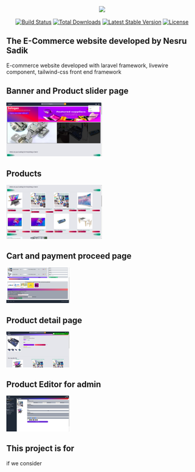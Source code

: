 <p align="center"><a href="https://laravel.com" target="_blank"><img src="https://raw.githubusercontent.com/laravel/art/master/logo-lockup/5%20SVG/2%20CMYK/1%20Full%20Color/laravel-logolockup-cmyk-red.svg" width="400"></a></p>

<p align="center">
<a href="https://travis-ci.org/laravel/framework"><img src="https://travis-ci.org/laravel/framework.svg" alt="Build Status"></a>
<a href="https://packagist.org/packages/laravel/framework"><img src="https://img.shields.io/packagist/dt/laravel/framework" alt="Total Downloads"></a>
<a href="https://packagist.org/packages/laravel/framework"><img src="https://img.shields.io/packagist/v/laravel/framework" alt="Latest Stable Version"></a>
<a href="https://packagist.org/packages/laravel/framework"><img src="https://img.shields.io/packagist/l/laravel/framework" alt="License"></a>
</p>


## The E-Commerce website developed by Nesru Sadik

E-commerce website developed with laravel framework, livewire component, tailwind-css front end framework 

 ## Banner and Product slider page
 <img src="public/intro/banner_and _slider.png" style="width:50%">

## Products
<img src="public/intro/products.png" style="width:50%">

## Cart and payment proceed page
<img src="public/intro/cart_and_payment_page.png" style="width:33%">

## Product detail page
<img src="public/intro/detail_view.png" style="width:33%">

## Product Editor for admin
<img src="public/intro/admin.png" style="width:33%">

## This project is for

if we consider

